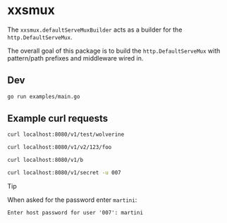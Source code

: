 # xxsmux
The `xxsmux.defaultServeMuxBuilder` acts as a builder for the `http.DefaultServeMux`.

The overall goal of this package is to build the `http.DefaultServeMux` with pattern/path prefixes and middleware wired in.

## Dev
```sh
go run examples/main.go
```

## Example curl requests
```sh
curl localhost:8080/v1/test/wolverine
```
```sh
curl localhost:8080/v1/v2/123/foo
```
```sh
curl localhost:8080/v1/b
```
```sh
curl localhost:8080/v1/secret -u 007
```
> [!TIP]
> When asked for the password enter `martini`:
> ```
> Enter host password for user '007': martini
> ```
